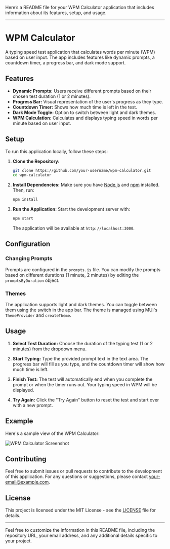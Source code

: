 Here’s a README file for your WPM Calculator application that includes information about its features, setup, and usage.

---

# WPM Calculator

A typing speed test application that calculates words per minute (WPM) based on user input. The app includes features like dynamic prompts, a countdown timer, a progress bar, and dark mode support.

## Features

- **Dynamic Prompts:** Users receive different prompts based on their chosen test duration (1 or 2 minutes).
- **Progress Bar:** Visual representation of the user's progress as they type.
- **Countdown Timer:** Shows how much time is left in the test.
- **Dark Mode Toggle:** Option to switch between light and dark themes.
- **WPM Calculation:** Calculates and displays typing speed in words per minute based on user input.

## Setup

To run this application locally, follow these steps:

1. **Clone the Repository:**
   ```bash
   git clone https://github.com/your-username/wpm-calculator.git
   cd wpm-calculator
   ```

2. **Install Dependencies:**
   Make sure you have [Node.js](https://nodejs.org/) and [npm](https://www.npmjs.com/) installed. Then, run:
   ```bash
   npm install
   ```

3. **Run the Application:**
   Start the development server with:
   ```bash
   npm start
   ```

   The application will be available at `http://localhost:3000`.

## Configuration

### Changing Prompts

Prompts are configured in the `prompts.js` file. You can modify the prompts based on different durations (1 minute, 2 minutes) by editing the `promptsByDuration` object.

### Themes

The application supports light and dark themes. You can toggle between them using the switch in the app bar. The theme is managed using MUI's `ThemeProvider` and `createTheme`.

## Usage

1. **Select Test Duration:**
   Choose the duration of the typing test (1 or 2 minutes) from the dropdown menu.

2. **Start Typing:**
   Type the provided prompt text in the text area. The progress bar will fill as you type, and the countdown timer will show how much time is left.

3. **Finish Test:**
   The test will automatically end when you complete the prompt or when the timer runs out. Your typing speed in WPM will be displayed.

4. **Try Again:**
   Click the "Try Again" button to reset the test and start over with a new prompt.

## Example

Here's a sample view of the WPM Calculator:

![WPM Calculator Screenshot](link-to-screenshot)

## Contributing

Feel free to submit issues or pull requests to contribute to the development of this application. For any questions or suggestions, please contact [your-email@example.com](mailto:your-email@example.com).

## License

This project is licensed under the MIT License - see the [LICENSE](LICENSE) file for details.

---

Feel free to customize the information in this README file, including the repository URL, your email address, and any additional details specific to your project.
